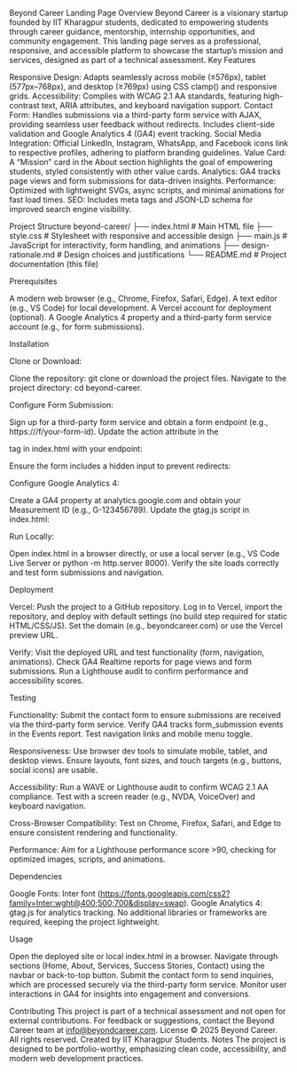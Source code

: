 Beyond Career Landing Page
Overview
Beyond Career is a visionary startup founded by IIT Kharagpur students, dedicated to empowering students through career guidance, mentorship, internship opportunities, and community engagement. This landing page serves as a professional, responsive, and accessible platform to showcase the startup’s mission and services, designed as part of a technical assessment.
Key Features

Responsive Design: Adapts seamlessly across mobile (≤576px), tablet (577px–768px), and desktop (≥769px) using CSS clamp() and responsive grids.
Accessibility: Complies with WCAG 2.1 AA standards, featuring high-contrast text, ARIA attributes, and keyboard navigation support.
Contact Form: Handles submissions via a third-party form service with AJAX, providing seamless user feedback without redirects. Includes client-side validation and Google Analytics 4 (GA4) event tracking.
Social Media Integration: Official LinkedIn, Instagram, WhatsApp, and Facebook icons link to respective profiles, adhering to platform branding guidelines.
Value Card: A “Mission” card in the About section highlights the goal of empowering students, styled consistently with other value cards.
Analytics: GA4 tracks page views and form submissions for data-driven insights.
Performance: Optimized with lightweight SVGs, async scripts, and minimal animations for fast load times.
SEO: Includes meta tags and JSON-LD schema for improved search engine visibility.

Project Structure
beyond-career/
├── index.html        # Main HTML file
├── style.css         # Stylesheet with responsive and accessible design
├── main.js           # JavaScript for interactivity, form handling, and animations
├── design-rationale.md # Design choices and justifications
└── README.md         # Project documentation (this file)

Prerequisites

A modern web browser (e.g., Chrome, Firefox, Safari, Edge).
A text editor (e.g., VS Code) for local development.
A Vercel account for deployment (optional).
A Google Analytics 4 property and a third-party form service account (e.g., for form submissions).

Installation

Clone or Download:

Clone the repository: git clone <repository-url> or download the project files.
Navigate to the project directory: cd beyond-career.


Configure Form Submission:

Sign up for a third-party form service and obtain a form endpoint (e.g., https://<service>/f/your-form-id).
Update the action attribute in the <form> tag in index.html with your endpoint:<form id="contactForm" action="https://<service>/f/your-form-id" method="POST">


Ensure the form includes a hidden input to prevent redirects:<input type="hidden" name="_next" value="">




Configure Google Analytics 4:

Create a GA4 property at analytics.google.com and obtain your Measurement ID (e.g., G-123456789).
Update the gtag.js script in index.html:<script async src="https://www.googletagmanager.com/gtag/js?id=G-123456789"></script>
<script>
  window.dataLayer = window.dataLayer || [];
  function gtag(){dataLayer.push(arguments);}
  gtag('js', new Date());
  gtag('config', 'G-123456789');
</script>




Run Locally:

Open index.html in a browser directly, or use a local server (e.g., VS Code Live Server or python -m http.server 8000).
Verify the site loads correctly and test form submissions and navigation.



Deployment

Vercel:
Push the project to a GitHub repository.
Log in to Vercel, import the repository, and deploy with default settings (no build step required for static HTML/CSS/JS).
Set the domain (e.g., beyondcareer.com) or use the Vercel preview URL.


Verify:
Visit the deployed URL and test functionality (form, navigation, animations).
Check GA4 Realtime reports for page views and form submissions.
Run a Lighthouse audit to confirm performance and accessibility scores.



Testing

Functionality:
Submit the contact form to ensure submissions are received via the third-party form service.
Verify GA4 tracks form_submission events in the Events report.
Test navigation links and mobile menu toggle.


Responsiveness:
Use browser dev tools to simulate mobile, tablet, and desktop views.
Ensure layouts, font sizes, and touch targets (e.g., buttons, social icons) are usable.


Accessibility:
Run a WAVE or Lighthouse audit to confirm WCAG 2.1 AA compliance.
Test with a screen reader (e.g., NVDA, VoiceOver) and keyboard navigation.


Cross-Browser Compatibility:
Test on Chrome, Firefox, Safari, and Edge to ensure consistent rendering and functionality.


Performance:
Aim for a Lighthouse performance score >90, checking for optimized images, scripts, and animations.



Dependencies

Google Fonts: Inter font (https://fonts.googleapis.com/css2?family=Inter:wght@400;500;700&display=swap).
Google Analytics 4: gtag.js for analytics tracking.
No additional libraries or frameworks are required, keeping the project lightweight.

Usage

Open the deployed site or local index.html in a browser.
Navigate through sections (Home, About, Services, Success Stories, Contact) using the navbar or back-to-top button.
Submit the contact form to send inquiries, which are processed securely via the third-party form service.
Monitor user interactions in GA4 for insights into engagement and conversions.

Contributing
This project is part of a technical assessment and not open for external contributions. For feedback or suggestions, contact the Beyond Career team at info@beyondcareer.com.
License
© 2025 Beyond Career. All rights reserved. Created by IIT Kharagpur Students.
Notes
The project is designed to be portfolio-worthy, emphasizing clean code, accessibility, and modern web development practices.
